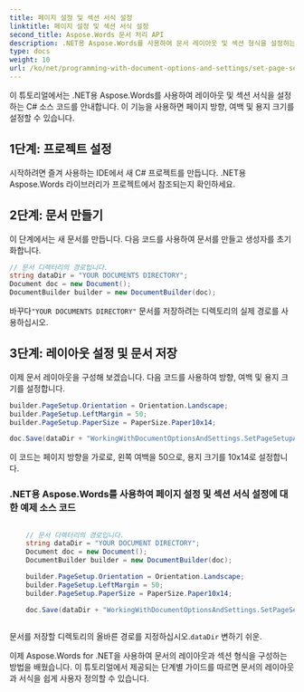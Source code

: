 ```yaml
---
title: 페이지 설정 및 섹션 서식 설정
linktitle: 페이지 설정 및 섹션 서식 설정
second_title: Aspose.Words 문서 처리 API
description: .NET용 Aspose.Words를 사용하여 문서 레이아웃 및 섹션 형식을 설정하는 방법에 대한 단계별 가이드입니다.
type: docs
weight: 10
url: /ko/net/programming-with-document-options-and-settings/set-page-setup-and-section-formatting/
---
```


이 튜토리얼에서는 .NET용 Aspose.Words를 사용하여 레이아웃 및 섹션 서식을 설정하는 C# 소스 코드를 안내합니다. 이 기능을 사용하면 페이지 방향, 여백 및 용지 크기를 설정할 수 있습니다.

## 1단계: 프로젝트 설정

시작하려면 즐겨 사용하는 IDE에서 새 C# 프로젝트를 만듭니다. .NET용 Aspose.Words 라이브러리가 프로젝트에서 참조되는지 확인하세요.

## 2단계: 문서 만들기

이 단계에서는 새 문서를 만듭니다. 다음 코드를 사용하여 문서를 만들고 생성자를 초기화합니다.

```csharp
// 문서 디렉터리의 경로입니다.
string dataDir = "YOUR DOCUMENTS DIRECTORY";
Document doc = new Document();
DocumentBuilder builder = new DocumentBuilder(doc);
```

 바꾸다`"YOUR DOCUMENTS DIRECTORY"` 문서를 저장하려는 디렉토리의 실제 경로를 사용하십시오.

## 3단계: 레이아웃 설정 및 문서 저장

이제 문서 레이아웃을 구성해 보겠습니다. 다음 코드를 사용하여 방향, 여백 및 용지 크기를 설정합니다.

```csharp
builder.PageSetup.Orientation = Orientation.Landscape;
builder.PageSetup.LeftMargin = 50;
builder.PageSetup.PaperSize = PaperSize.Paper10x14;

doc.Save(dataDir + "WorkingWithDocumentOptionsAndSettings.SetPageSetupAndSectionFormatting.docx");
```

이 코드는 페이지 방향을 가로로, 왼쪽 여백을 50으로, 용지 크기를 10x14로 설정합니다.

### .NET용 Aspose.Words를 사용하여 페이지 설정 및 섹션 서식 설정에 대한 예제 소스 코드

```csharp

	// 문서 디렉터리의 경로입니다.
	string dataDir = "YOUR DOCUMENT DIRECTORY";
	Document doc = new Document();
	DocumentBuilder builder = new DocumentBuilder(doc);

	builder.PageSetup.Orientation = Orientation.Landscape;
	builder.PageSetup.LeftMargin = 50;
	builder.PageSetup.PaperSize = PaperSize.Paper10x14;

	doc.Save(dataDir + "WorkingWithDocumentOptionsAndSettings.SetPageSetupAndSectionFormatting.docx");
  
```

문서를 저장할 디렉토리의 올바른 경로를 지정하십시오.`dataDir` 변하기 쉬운.

이제 Aspose.Words for .NET을 사용하여 문서의 레이아웃과 섹션 형식을 구성하는 방법을 배웠습니다. 이 튜토리얼에서 제공되는 단계별 가이드를 따르면 문서의 레이아웃과 서식을 쉽게 사용자 정의할 수 있습니다.